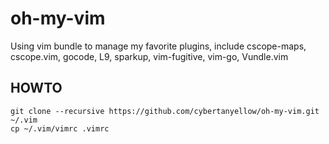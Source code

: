 oh-my-vim
=========

Using vim bundle to manage my favorite plugins, include cscope-maps, cscope.vim, gocode, L9, sparkup, vim-fugitive, vim-go, Vundle.vim

HOWTO
-----
	git clone --recursive https://github.com/cybertanyellow/oh-my-vim.git ~/.vim
	cp ~/.vim/vimrc .vimrc

